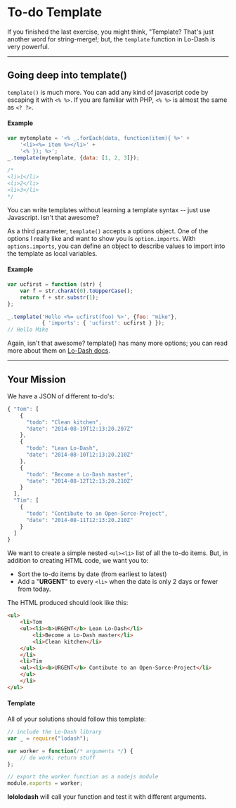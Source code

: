 # To-do Template #
If you finished the last exercise, you might think, "Template?
That's just another word for string-merge!; but, the `template` function
in Lo-Dash is very powerful.

* * *
## Going deep into template() ##
`template()` is much more. You can add any kind of javascript code by
escaping it with `<% %>`. If you are familiar with PHP, `<% %>` is almost
the same as `<? ?>`.

#### Example ####
```js
var mytemplate = '<% _.forEach(data, function(item){ %>' +
    '<li><%= item %></li>' +
    '<% }); %>';
_.template(mytemplate, {data: [1, 2, 3]});

/*
<li>1</li>
<li>2</li>
<li>3</li>
*/
```
You can write templates without learning a template syntax -- just use
Javascript. Isn't that awesome?


As a third parameter, `template()` accepts a options object. One of
the options I really like and want to show you is `option.imports`.
With `options.imports`, you can define an object to describe values
to import into the template as local variables.

#### Example ####
```js
var ucfirst = function (str) {
    var f = str.charAt(0).toUpperCase();
    return f + str.substr(1);
};

_.template('Hello <%= ucfirst(foo) %>', {foo: "mike"},
           { 'imports': { 'ucfirst': ucfirst } });
// Hello Mike
```

Again, isn't that awesome?
template() has many more options; you can read more about them on
[Lo-Dash docs](http://lodash.com/docs#template).


* * *
## Your Mission ##
We have a JSON of different to-do's:

```js
{ "Tom": [
    {
      "todo": "Clean kitchen",
      "date": "2014-08-19T12:13:20.207Z"
    },
    {
      "todo": "Lean Lo-Dash",
      "date": "2014-08-10T12:13:20.210Z"
    },
    {
      "todo": "Become a Lo-Dash master",
      "date": "2014-08-12T12:13:20.210Z"
    }
  ],
  "Tim": [
    {
      "todo": "Contibute to an Open-Sorce-Project",
      "date": "2014-08-11T12:13:20.210Z"
    }
  ]
}
```
We want to create a simple nested `<ul><li>` list of all the
to-do items. But, in addition to creating HTML code, we want you to:
- Sort the to-do items by date (from earliest to latest)
- Add a "<b>URGENT</b>" to every `<li>` when the date is only 2 days or fewer from today.

The HTML produced should look like this:


```html
<ul>
    <li>Tom
    <ul><li><b>URGENT</b> Lean Lo-Dash</li>
        <li>Become a Lo-Dash master</li>
        <li>Clean kitchen</li>
    </ul>
    </li>
    <li>Tim
    <ul><li><b>URGENT</b> Contibute to an Open-Sorce-Project</li>
    </ul>
    </li>
</ul>
```

#### Template ####
All of your solutions should follow this template:
```js
// include the Lo-Dash library
var _ = require("lodash");

var worker = function(/* arguments */) {
    // do work; return stuff
};

// export the worker function as a nodejs module
module.exports = worker;
```
**lololodash** will call your function and test it with different arguments.
